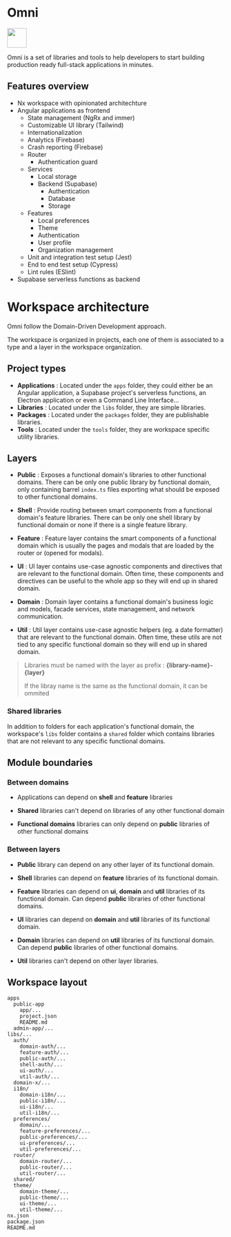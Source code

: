 # Omni

<a alt="Nx logo" href="https://nx.dev" target="_blank" rel="noreferrer"><img src="https://raw.githubusercontent.com/nrwl/nx/master/images/nx-logo.png" width="45"></a>

Omni is a set of libraries and tools to help developers to start building production ready full-stack applications in minutes.

## Features overview

- Nx workspace with opinionated architechture
- Angular applications as frontend
  - State management (NgRx and immer)
  - Customizable UI library (Tailwind)
  - Internationalization
  - Analytics (Firebase)
  - Crash reporting (Firebase)
  - Router
    - Authentication guard
  - Services
    - Local storage
    - Backend (Supabase)
      - Authentication
      - Database
      - Storage
  - Features
    - Local preferences
    - Theme
    - Authentication
    - User profile
    - Organization management
  - Unit and integration test setup (Jest)
  - End to end test setup (Cypress)
  - Lint rules (ESlint)
- Supabase serverless functions as backend

# Workspace architecture

Omni follow the Domain-Driven Development approach.

The workspace is organized in projects, each one of them is associated to a type and a layer in the workspace organization.

## Project types

- **Applications** : Located under the `apps` folder, they could either be an Angular application, a Supabase project's serverless functions, an Electron application or even a Command Line Interface...
- **Libraries** : Located under the `libs` folder, they are simple libraries.
- **Packages** : Located under the `packages` folder, they are publishable libraries.
- **Tools** : Located under the `tools` folder, they are workspace specific utility libraries.

## Layers

- **Public** : Exposes a functional domain's libraries to other functional domains. There can be only one public library by functional domain, only containing barrel `index.ts` files exporting what should be exposed to other functional domains.

- **Shell** : Provide routing between smart components from a functional domain's feature libraries. There can be only one shell library by functional domain or none if there is a single feature library.

- **Feature** : Feature layer contains the smart components of a functional domain which is usually the pages and modals that are loaded by the router or (opened for modals).

- **UI** : UI layer contains use-case agnostic components and directives that are relevant to the functional domain. Often time, these components and directives can be useful to the whole app so they will end up in shared domain.

- **Domain** : Domain layer contains a functional domain's business logic and models, facade services, state management, and network communication.

- **Util** : Util layer contains use-case agnostic helpers (eg. a date formatter) that are relevant to the functional domain. Often time, these utils are not tied to any specific functional domain so they will end up in shared domain.

> Libraries must be named with the layer as prefix : **{library-name}-{layer}**
>
> If the libray name is the same as the functional domain, it can be ommited

### Shared libraries

In addition to folders for each application's functional domain, the workspace's `libs` folder contains a `shared` folder which contains libraries that are not relevant to any specific functional domains.

## Module boundaries

### Between domains

- Applications can depend on **shell** and **feature** libraries

- **Shared** libraries can't depend on libraries of any other functional domain

- **Functional domains** libraries can only depend on **public** libraries of other functional domains

### Between layers

- **Public** library can depend on any other layer of its functional domain.

- **Shell** libraries can depend on **feature** libraries of its functional domain.

- **Feature** libraries can depend on **ui**, **domain** and **util** libraries of its functional domain. Can depend **public** libraries of other functional domains.

- **UI** libraries can depend on **domain** and **util** libraries of its functional domain.

- **Domain** libraries can depend on **util** libraries of its functional domain. Can depend **public** libraries of other functional domains.

- **Util** libraries can't depend on other layer libraries.

## Workspace layout

```
apps
  public-app
    app/...
    project.json
    README.md
  admin-app/...
libs/...
  auth/
    domain-auth/...
    feature-auth/...
    public-auth/...
    shell-auth/...
    ui-auth/...
    util-auth/...
  domain-x/...
  i18n/
    domain-i18n/...
    public-i18n/...
    ui-i18n/...
    util-i18n/...
  preferences/
    domain/...
    feature-preferences/...
    public-preferences/...
    ui-preferences/...
    util-preferences/...
  router/
    domain-router/...
    public-router/...
    util-router/...
  shared/
  theme/
    domain-theme/...
    public-theme/...
    ui-theme/...
    util-theme/...
nx.json
package.json
README.md
```
